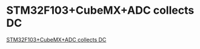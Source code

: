 # STM32F103+CubeMX+ADC collects DC
[STM32F103+CubeMX+ADC collects DC](https://aiwithcloud.com/2022/09/16/stm32f103cubemxadc_collects_dc/)